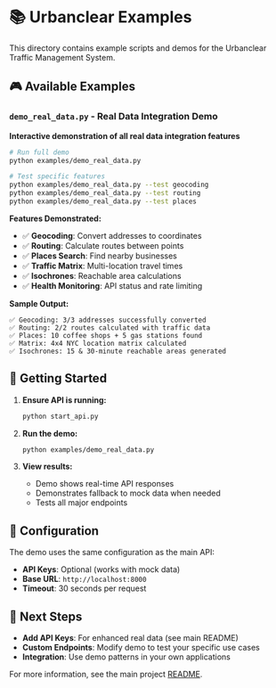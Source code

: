 # 📚 Urbanclear Examples

This directory contains example scripts and demos for the Urbanclear Traffic Management System.

## 🎮 Available Examples

### `demo_real_data.py` - Real Data Integration Demo
**Interactive demonstration of all real data integration features**

```bash
# Run full demo
python examples/demo_real_data.py

# Test specific features
python examples/demo_real_data.py --test geocoding
python examples/demo_real_data.py --test routing
python examples/demo_real_data.py --test places
```

**Features Demonstrated:**
- ✅ **Geocoding**: Convert addresses to coordinates
- ✅ **Routing**: Calculate routes between points
- ✅ **Places Search**: Find nearby businesses
- ✅ **Traffic Matrix**: Multi-location travel times
- ✅ **Isochrones**: Reachable area calculations
- ✅ **Health Monitoring**: API status and rate limiting

**Sample Output:**
```
✅ Geocoding: 3/3 addresses successfully converted
✅ Routing: 2/2 routes calculated with traffic data
✅ Places: 10 coffee shops + 5 gas stations found
✅ Matrix: 4x4 NYC location matrix calculated
✅ Isochrones: 15 & 30-minute reachable areas generated
```

## 🚀 Getting Started

1. **Ensure API is running:**
   ```bash
   python start_api.py
   ```

2. **Run the demo:**
   ```bash
   python examples/demo_real_data.py
   ```

3. **View results:**
   - Demo shows real-time API responses
   - Demonstrates fallback to mock data when needed
   - Tests all major endpoints

## 🔧 Configuration

The demo uses the same configuration as the main API:
- **API Keys**: Optional (works with mock data)
- **Base URL**: `http://localhost:8000`
- **Timeout**: 30 seconds per request

## 📖 Next Steps

- **Add API Keys**: For enhanced real data (see main README)
- **Custom Endpoints**: Modify demo to test your specific use cases
- **Integration**: Use demo patterns in your own applications

For more information, see the main project [README](../README.md). 